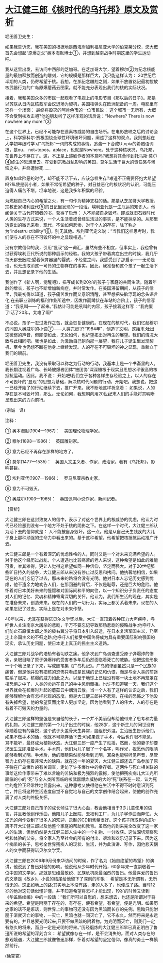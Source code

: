 # [大江健三郎《核时代的乌托邦》原文及赏析](https://www.vrrw.net/wx/12448.html)

堀田善卫先生：

如果我告诉您，我在美国的根据地是西海岸加利福尼亚大学的伯克莱分校，您大概首先会想起“原爆之父”奥本海默博士①，并想到越南战争时期这里的学生运动吧。

我从这里出发，去访问中西部的芝加哥。在芝加哥大学，望着穆尔②为纪念核能量的最初释放而创造的雕刻，它的规模是那样巨大，我只能这样认为： 20世纪后半期的人类，仍寄希望于核。我想，在那纪念雕刻之侧，如果不放置铭记最初投放核武器行为的广岛原爆蘑菇云图案，就不能充分表现出我们的核的实际状况。

接着，我和美国众多的市民一起观看了电视上的电影节目《那以后的日子》。那是以苏联从日内瓦核裁军会议退场为契机，美国核弹头在欧洲配备的一周。电影里有这样一个场面： 最终将毁灭的阿肯色市的一位市民说： 这个城市一无所有，大概不会受到核攻击吧?他的朋友听了这样乐观的话后说：“Nowhere? There is now nowhere any more.”③

在这个世界上，已经不可能存在逃离核威胁的自由场所。在电影放映之后的讨论会上，科学家科尔·赛根围绕全球性环境破坏问题，阐述了这样的观点。我则想起在大学初年级时学习“乌托邦”一词的构成的事情。追溯一下合成Utopia的希腊语词根，是ou， not+topos，aplace，也就是Nowhere。处于这种核状况，乌托邦，在世界上不存在了。这，不正是上述剧作者的本意吗?我想将其叠印到托马斯·莫尔④终生的思想里去。在受到宗教战乱影响的英国，莫尔生活于巨大的责任感与懊恼之中，并终遭惨死……

置身如此险恶的时代，却不能不活下去，应该怎样生存?难道不正需要怀抱大希望吗?纵使是弱小者，如果不常衔希望的种子，对日益恶化的核状况的认识，可能压迫得人痛苦不堪。坦率地说，这是我多年积累的经验。

为燃起自己内心的希望之火，有一句作为精神支柱的话。那是从芝加哥大学教授、宗教史家埃利亚代⑤的日记里发现的一段话。埃利亚代是一生厄运的知识人，他阅读关于古代狩猎者的书，获得了启示： 人不能被自身毁坏。即或就旧石器时代人类的生存方式来说，一个人生活着或曾经生活过的事实，是不能抹杀的。从那里透露出的微光来看，现代，不论如何悲惨，对于个人的存在，除了称之为“indestru ctibility”⑥，别无其他。埃利亚代定义说：“当我们这样思考时，我们便与人的存在不可毁坏的神之显现相遇。”



没有宗教信仰的我，引用“显现”这一词汇，虽然有些不相宜，但事实上，我也曾有过获得埃利亚代所说的那种启示的经验。我的大孩子带着病症出生的时候，我几乎每天都去医院;望着保育器里的婴孩，不经意之间，我感受到了那启示——无论是谁，也无法取消这一可怜的生物存在的事实。因此，我准备和这个孩子一起生活下去，并且想记录下他的生活。

我创作了《新人啊，觉醒吧》，描写成长到20岁的孩子与家庭的共同生活。随着年龄的增长，孩子也不断增加新病症，并时常发作。在美国滞留期间，从孩子的信里，我最初得以知道，孩子痛苦发作而又意识清醒，甚至想把头脑浮现的念头语言化;在去职业训练的福利作业所途中，因发作而蹲伏在车站的台阶上，孩子的信写道：“我吼叫——了起来。”我估计可能是吼叫的内容，孩子接着这样写：“我完蛋了!活了20年，太难了啊!”

不必说，孩子一忍过发作之苦，就会恢复健康的。在现在的核时代，我们忆起穆尔的同国人奥威尔的小说⑦——人类完蛋了!“1984年”，创造了文明，这始末;吐出这微弱的声音，但即便如此，无论如何，也祈望拓出对再生的展望。我们的情况大致与此相同吧。我也是如此，为激励自己朝向那一展望，我在儿子诞生里发现契机，至今也仍想不断在他身上继续发现。人的存在不可毁坏的神之显现，重新立于我们的眼前。

堀田善卫先生，我没有采取可以称之为行动的行动，我基本上是一个书斋里的人。我长期注视着广岛、长崎被爆者团体“被团协”深深植根于现实且思想水平很高的核抵抗运动。因此，我不说： 开始吧!我们立于各种各样生存经验之上，以人的存在不可毁坏的“显现”的思想为基础，解决核时代问题的行动，开始吧。我想说，把这一已经开始了的行动继续下去，推广开来。我不断地这样祈念着： 如果说，人的存在是不可毁坏的，那么，无论如何，我想朝向用20世纪末人们的手能将其明晰呈现出来的方向前行。

(宗诚　译)

注释：

① 奥本海默(1904—1967)：　美国理论物理学家。

② 穆尔(1898—1986)：　英国雕刻家。

③ 意为已经不再存在那样的地方了。

④ 莫尔(1477—1535)：　英国人文主义者、作家、政治家，著有《乌托邦》，影响甚巨。

⑤ 埃利亚代(1907—1986)：　罗马尼亚宗教史家。

⑥ 意为不可毁灭。

⑦ 奥威尔(1903—1965)：　英国讽刺小说作家，新闻记者。

【赏析】

大江健三郎在这封致友人的信中，表示了对这个世界上的核威胁的忧虑，他认为时代已经险恶到没有一个地方不处于核的阴影之下。在这样一个时代，大江健三郎认为活下去的信仰就是： 人不能被自身毁坏。这一点，他是从自己天生残疾的大儿子身上那种顽强的生命力中看出来的。基于这种希望，他希望把核抵抗运动推广开去。

大江健三郎是一个有着深沉的忧虑性格的人，同时又是一个对未来充满希望的人。对于他这个经历过战乱，个人遭遇也比较痛苦的老人来说，这种希望是如此的难能可贵，唯其难得，更让人觉得这希望如同一种信仰，坚定而强大。对于20世纪那些旷日持久的战争，大江健三郎从来没有停止过反思和拷问。他执著地相信，如果现在的人们忘记了过去，那未来的路将会没有光明。他对日本人忘记历史感到忧虑，他不遗余力地劝告人们，在那回避的背后，不仅是耻辱，还是巨大的危险。他怀着对日本美好未来的憧憬和对国际间和平的向往，以一个知识分子负责任的态度对人们的记忆、灵魂和精神寄寓深切的关怀。他认为，我们所生活的现在，其实是在准备未来，创造未来。现在的人们的一切行为，实际上都关系着未来。现在的人如果忘记了过去，实际上是在对未来作孽。

40年以来，尤其在获得诺贝尔文学奖以后，大江一直顶着各种压力大声疾呼，呼吁世人关注南京大屠杀的悲剧，千万不要忘记导致那场悲剧的侵略战争;他呼吁人们防止石原慎太郎之类的极右翼分子将日本引入歧途，在日本复活军国主义，乃至走上帝国主义的不归之路;他呼吁人们接受中国终将成为具有重要国际影响强国的现实，承认历史问题，使日本走上真正的民主主义道路。

大江健三郎对战争的浩劫有着切肤之痛。他多次到广岛调查遭受原子弹爆炸的惨状，亲眼目睹了原子弹爆炸的受害者多年后仍然面临着死亡的威胁。他把这些形象一个个地记录了下来，写成随笔集《广岛札记》。广岛的惨剧虽然只是一个民族的痛苦，但是他并没有把核的恐怖只看成是民族的记忆和仇恨，而是与全人类的前途联系了起来。核爆的威力如此之大，以至于地球上已经没有哪一块土地不再笼罩在核恐惧之中了，人类的命运在自己的手中风雨飘摇。也许不知道哪一天，我们这个世界就会在核爆时升起的蘑菇云中烟消云散。当一个人有了这样的认识之后，我们能够理解他会有怎样悲观的态度。但是大江健三郎并不悲观，在核的恐怖之下他没有失掉希望，他的希望反而比常人更加坚定，因为他看到了人的伟大，人的存在是有着不可毁灭的力量的。

大江健三郎这样的坚强是来自他的长子，一个并不美丽但却给他带来了思考和力量的礼物。大江健三郎的第一个儿子出生的时候，他28岁，这个新生儿的问世没有伴随着应有的喜悦，这个孩子头盖骨天生异常，脑组织外溢。主治医生告诉他们，如果不做手术的话，他就不可能存活下去;可如果做了手术，今后也许眼不能见，耳不能听，最终成为植物状态。大江健三郎一度产生了动摇，然而，他的妻子却要求医生立即准备手术。手术前，他们为儿子起了一个名字，叫作光，祝愿他的眼睛能够看到光明。手术后，他的眼睛果然能够看到光明，耳朵也能够听见声音，尽管智力上仍存在着非常大的缺陷。就在这一年的夏天，大江健三郎还去广岛参加了原子弹在广岛爆炸的有关调查，走访了许多爆炸中的幸存者。这两件与死亡相关联的事给这位作家带来了难以言喻的苦恼和极为强烈的震撼，使他把残疾病儿大江光所面临的小的“死”与全人类所面临的核武器爆炸威胁的大的“死”联系在一起，认为死亡的危险正经常性地显露出来。这种思考又使得他在生活中不得不时时意识到死亡，并且将这种生活态度自觉不自觉地与自己的文学创作结合起来，使他的创作充满了对人类的终极关怀。

大江健三郎对自己孩子的成长倾注了很大心血，教会他相当于3岁儿童使用的语言，并且教他创作乐曲，他陪儿子上医院、去福利工厂，为儿子学作曲而奔忙。大江光的创作受到了很多人的欢迎，录制的CD销售量很好。这个孩子所取得的成功离不开大江健三郎以及他整个家庭的帮助和教育。虽然他的到来完全改变了这一家人的生活，但他仍然是大江健三郎人生中的一个礼物、一分收获。这位深切观察思考和体验的父亲，将全家人乃至社会的所有的付出、艰难和欢乐记录下来。因为这个痴呆的长子，思考全世界残疾人的现状、生活，并为此演讲、写作，因他悲天悯人的文字而获得诺贝尔文学奖。

大江健三郎在2006年9月份来华访问的时候，作了名为《始自绝望的希望》的演讲，他说到了鲁迅对他的影响。他说他从少年时代开始，60多年来一直崇敬着一位中国的文学家，那就是思维最敏锐、民族危机感最强烈的鲁迅。他最喜爱的鲁迅的文章是《故乡》，小说的结尾给他留下了深刻的印象： 希望是本无所谓有，无所谓无的。这正如地上的路;其实地上本没有路，走的人多了，也便成了路。当时12岁的他对这句话似懂非懂，并不知道希望将怎样才能出现，19岁的时候又读到《华盖集续编》中的一段话：“我们所可以自慰的，想来想去，也还是所谓对于将来的希望。希望是附丽于存在的，有存在，便有希望，有希望，便是光明。如果历史家的话不是诳话，则世界上的事物可还没有因为黑暗而长存的先例。黑暗只能附丽于渐就灭亡的事物，一灭亡，黑暗也就一同灭亡了，它不永久。然而将来是永远要有的，并且总要光明起来;只要不做黑暗的附着物，为光明而灭亡，则我们一定有悠久的将来，而且一定是光明的将来。”历经磨炼的大江健三郎早已真正明白了鲁迅所说的希望的深刻含义： 希望就像存在一样，是不会消失的。面对人类存在的悲观境遇，大江健三郎就像鲁迅那样，怀着对希望的坚定信仰，像真的勇士一样愤然前行。

(徐杏杏)

